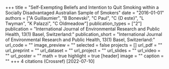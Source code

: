 +++
title = "Self-Exempting Beliefs and Intention to Quit Smoking within a Socially Disadvantaged Australian Sample of Smokers"
date = "2016-01-01"
authors = ["A Guillaumier", "B Bonevski", "C Paul", "C {D este}", "L Twyman", "K Palazzi", "C Oldmeadow"]
publication_types = ["2"]
publication = "International Journal of Environmental Research and Public Health, 13(1) Basel, Switzerland:"
publication_short = "International Journal of Environmental Research and Public Health, 13(1) Basel, Switzerland:"
url_code = ""
image_preview = ""
selected = false
projects = []
url_pdf = ""
url_preprint = ""
url_dataset = ""
url_project = ""
url_slides = ""
url_video = ""
url_poster = ""
math = true
highlight = true
[header]
image = ""
caption = ""
+++
4 citations (Crossref) [2022-07-10]
